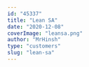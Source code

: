```yaml
---
id: "45337"
title: "Lean SA"
date: "2020-12-08"
coverImage: "leansa.png"
author: "MrHinsh"
type: "customers"
slug: "lean-sa"
---
```



